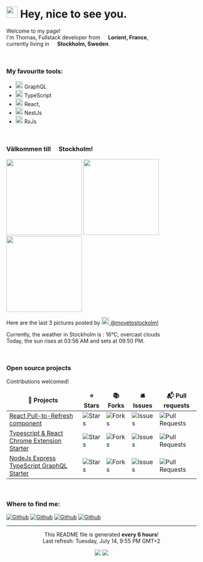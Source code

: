 <h1><img src="https://emojis.slackmojis.com/emojis/images/1531849430/4246/blob-sunglasses.gif?1531849430" width="30"/> Hey, nice to see you.</h1>


<p>Welcome to my page! </br> I'm Thomas, Fullstack developer from <img src="https://image.flaticon.com/icons/svg/197/197560.svg" width="13"/> <b>Lorient, France</b>,</br>currently living in <img src="https://image.flaticon.com/icons/svg/197/197564.svg" width="13"/> <b>Stockholm, Sweden</b>. </p>
</br>
<h3>My favourite tools:</h3>
<ul>
<li><img src="https://upload.wikimedia.org/wikipedia/commons/thumb/1/17/GraphQL_Logo.svg/1024px-GraphQL_Logo.svg.png" width="20"/> GraphQL</li>
<li><img src="https://cdn.iconscout.com/icon/free/png-512/typescript-1174965.png" width="20"/> TypeScript</li>
<li><img src="https://cdn4.iconfinder.com/data/icons/logos-3/600/React.js_logo-512.png" width="20"/> React, </li>
<li><img src="https://seeklogo.com/images/N/nestjs-logo-09342F76C0-seeklogo.com.png" width="20"/> NestJs</li>
<li><img src="https://cdn.worldvectorlogo.com/logos/rxjs-1.svg" width="20"/> RxJs</li>
</ul>
</br>
<h3>Välkommen till <img src="https://image.flaticon.com/icons/svg/197/197564.svg" width="13"/> Stockholm!</h3>
<p><img width="200" src="https:&#x2F;&#x2F;scontent-iad3-1.cdninstagram.com&#x2F;v&#x2F;t51.2885-15&#x2F;sh0.08&#x2F;e35&#x2F;p640x640&#x2F;106915057_1414320745443826_9171438307182973784_n.jpg?_nc_ht&#x3D;scontent-iad3-1.cdninstagram.com&amp;_nc_cat&#x3D;110&amp;_nc_ohc&#x3D;SGpHATXyDUgAX_5ok6X&amp;oh&#x3D;aa3a7584dfbd4acd3cb81d71e8b8e30c&amp;oe&#x3D;5F35D3C8" /> <img width="200" src="https:&#x2F;&#x2F;scontent-iad3-1.cdninstagram.com&#x2F;v&#x2F;t51.2885-15&#x2F;sh0.08&#x2F;e35&#x2F;p640x640&#x2F;107891402_723491365106300_1214576269932412401_n.jpg?_nc_ht&#x3D;scontent-iad3-1.cdninstagram.com&amp;_nc_cat&#x3D;108&amp;_nc_ohc&#x3D;wBDcOMYb7_oAX-eCS39&amp;oh&#x3D;5daa861ef23989d349a9f498c0f4e911&amp;oe&#x3D;5F3835CC" /> <img width="200" src="https:&#x2F;&#x2F;scontent-iad3-1.cdninstagram.com&#x2F;v&#x2F;t51.2885-15&#x2F;sh0.08&#x2F;e35&#x2F;p640x640&#x2F;108195944_620667555241789_934549344929996893_n.jpg?_nc_ht&#x3D;scontent-iad3-1.cdninstagram.com&amp;_nc_cat&#x3D;101&amp;_nc_ohc&#x3D;43-UQJAubcwAX_UD9Lp&amp;oh&#x3D;b5bca29f3622cccbb75f2a9692506228&amp;oe&#x3D;5F395927" /></p>
<p>Here are the last 3 pictures posted by <a href="https://www.instagram.com/visitstockholm/" target="_blank"><img src="https://upload.wikimedia.org/wikipedia/commons/thumb/e/e7/Instagram_logo_2016.svg/1024px-Instagram_logo_2016.svg.png" width="20"/> @movetostockolm!</a></p>
<p>Currently, the weather in Stockholm is : 16°C, overcast clouds</br>Today, the sun rises at 03:56 AM and sets at 09:50 PM.</p>

</br>
<h3>Open source projects</h3>
<p>Contributions welcomed!</p>
<table>
  <thead align="center">
    <tr>
      <td><b>🎁 Projects</b></td>
      <td><b>⭐ Stars</b></td>
      <td><b>📚 Forks</b></td>
      <td><b>🛎 Issues</b></td>
      <td><b>📬 Pull requests</b></td>
    </tr>
  </thead>
  <tbody>
    <tr>
	    <td><a href="https://github.com/thmsgbrt/react-simple-pull-to-refresh">React Pull-to-Refresh component</a></td>
      <td><img alt="Stars" src="https://img.shields.io/github/stars/thmsgbrt/react-simple-pull-to-refresh"/></td>
      <td><img alt="Forks" src="https://img.shields.io/github/forks/thmsgbrt/react-simple-pull-to-refresh"/></td>
      <td><img alt="Issues" src="https://img.shields.io/github/issues/thmsgbrt/react-simple-pull-to-refresh"/></td>
      <td><img alt="Pull Requests" src="https://img.shields.io/github/issues-pr/thmsgbrt/react-simple-pull-to-refresh"/></td>
    </tr>
	  <tr>
		  <td><a href="https://github.com/thmsgbrt/Chrome-Extension-with-React-and-Typescript-Starter-Pack">Typescript & React Chrome Extension Starter</a></td>
      <td><img alt="Stars" src="https://img.shields.io/github/stars/thmsgbrt/Chrome-Extension-with-React-and-Typescript-Starter-Pack"/></td>
      <td><img alt="Forks" src="https://img.shields.io/github/forks/thmsgbrt/Chrome-Extension-with-React-and-Typescript-Starter-Pack"/></td>
      <td><img alt="Issues" src="https://img.shields.io/github/issues/thmsgbrt/Chrome-Extension-with-React-and-Typescript-Starter-Pack"/></td>
      <td><img alt="Pull Requests" src="https://img.shields.io/github/issues-pr/thmsgbrt/Chrome-Extension-with-React-and-Typescript-Starter-Pack"/></td>
    </tr>
		<tr>
			<td><a href="https://github.com/thmsgbrt/nodejs-typescript-express-apollo-graphql-starter">NodeJs Express TypeScript GraphQL Starter</a></td>
      <td><img alt="Stars" src="https://img.shields.io/github/stars/thmsgbrt/nodejs-typescript-express-apollo-graphql-starter"/></td>
      <td><img alt="Forks" src="https://img.shields.io/github/forks/thmsgbrt/nodejs-typescript-express-apollo-graphql-starter"/></td>
      <td><img alt="Issues" src="https://img.shields.io/github/issues/thmsgbrt/nodejs-typescript-express-apollo-graphql-starter"/></td>
      <td><img alt="Pull Requests" src="https://img.shields.io/github/issues-pr/thmsgbrt/nodejs-typescript-express-apollo-graphql-starter"/></td>
    </tr>
  </tbody>
</table>
</br>
<h3>Where to find me:</h3>
<p><a href="https://github.com/thmsgbrt" target="_blank"><img alt="Github" src="https://img.shields.io/github/followers/thmsgbrt.svg?label=GitHub&style=social" /></a> <a href="https://twitter.com/Guibz16" target="_blank"><img alt="Github" src="https://img.shields.io/twitter/follow/Guibz16?label=Twitter&style=social" /></a> <a href="https://www.linkedin.com/in/thomas-guibert" target="_blank"><img alt="Github" src="https://img.shields.io/badge/LinkedIn-My_Resume-__?style=social&logo=LinkedIn" /></a> <a href="https://medium.com/@th.guibert" target="_blank"><img alt="Github" src="https://img.shields.io/badge/Medium-My_Stories-__?style=social&logo=Medium" /></a>
</p>



------------
<p align="center">This README file is generated <b>every 6 hours</b>!</br>Last refresh: Tuesday, July 14, 9:55 PM GMT+2</p>
<p align="center"><img src="https://github.com/thmsgbrt/thmsgbrt/workflows/README%20build/badge.svg" /> <a href="https://github.com/thmsgbrt"><img src="https://visitor-badge.glitch.me/badge?page_id=thmsgbrt.thmsgbrt" /></a></p>

